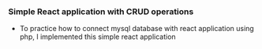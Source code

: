 ### Simple React application with CRUD operations ###

* To practice how to connect mysql database with react application using php, I implemented this simple react application
